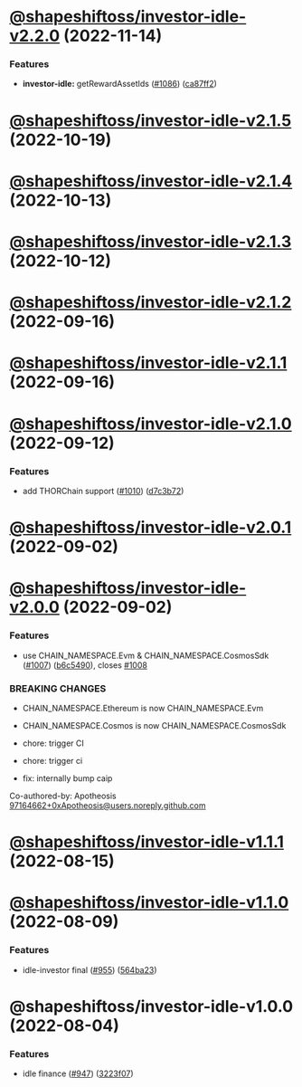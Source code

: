 # [@shapeshiftoss/investor-idle-v2.2.0](https://github.com/shapeshift/lib/compare/@shapeshiftoss/investor-idle-v2.1.5...@shapeshiftoss/investor-idle-v2.2.0) (2022-11-14)


### Features

* **investor-idle:** getRewardAssetIds ([#1086](https://github.com/shapeshift/lib/issues/1086)) ([ca87ff2](https://github.com/shapeshift/lib/commit/ca87ff223b061d570d2c480d0a79f7ac306c1f04))

# [@shapeshiftoss/investor-idle-v2.1.5](https://github.com/shapeshift/lib/compare/@shapeshiftoss/investor-idle-v2.1.4...@shapeshiftoss/investor-idle-v2.1.5) (2022-10-19)

# [@shapeshiftoss/investor-idle-v2.1.4](https://github.com/shapeshift/lib/compare/@shapeshiftoss/investor-idle-v2.1.3...@shapeshiftoss/investor-idle-v2.1.4) (2022-10-13)

# [@shapeshiftoss/investor-idle-v2.1.3](https://github.com/shapeshift/lib/compare/@shapeshiftoss/investor-idle-v2.1.2...@shapeshiftoss/investor-idle-v2.1.3) (2022-10-12)

# [@shapeshiftoss/investor-idle-v2.1.2](https://github.com/shapeshift/lib/compare/@shapeshiftoss/investor-idle-v2.1.1...@shapeshiftoss/investor-idle-v2.1.2) (2022-09-16)

# [@shapeshiftoss/investor-idle-v2.1.1](https://github.com/shapeshift/lib/compare/@shapeshiftoss/investor-idle-v2.1.0...@shapeshiftoss/investor-idle-v2.1.1) (2022-09-16)

# [@shapeshiftoss/investor-idle-v2.1.0](https://github.com/shapeshift/lib/compare/@shapeshiftoss/investor-idle-v2.0.1...@shapeshiftoss/investor-idle-v2.1.0) (2022-09-12)


### Features

* add THORChain support ([#1010](https://github.com/shapeshift/lib/issues/1010)) ([d7c3b72](https://github.com/shapeshift/lib/commit/d7c3b72bbda9795f87fa8f73c35926c95026a3c2))

# [@shapeshiftoss/investor-idle-v2.0.1](https://github.com/shapeshift/lib/compare/@shapeshiftoss/investor-idle-v2.0.0...@shapeshiftoss/investor-idle-v2.0.1) (2022-09-02)

# [@shapeshiftoss/investor-idle-v2.0.0](https://github.com/shapeshift/lib/compare/@shapeshiftoss/investor-idle-v1.1.1...@shapeshiftoss/investor-idle-v2.0.0) (2022-09-02)


### Features

* use CHAIN_NAMESPACE.Evm & CHAIN_NAMESPACE.CosmosSdk ([#1007](https://github.com/shapeshift/lib/issues/1007)) ([b6c5490](https://github.com/shapeshift/lib/commit/b6c54902c9e84fd628e917e4747acdb6faf3405d)), closes [#1008](https://github.com/shapeshift/lib/issues/1008)


### BREAKING CHANGES

* CHAIN_NAMESPACE.Ethereum is now CHAIN_NAMESPACE.Evm
* CHAIN_NAMESPACE.Cosmos is now CHAIN_NAMESPACE.CosmosSdk

* chore: trigger CI

* chore: trigger ci

* fix: internally bump caip

Co-authored-by: Apotheosis <97164662+0xApotheosis@users.noreply.github.com>

# [@shapeshiftoss/investor-idle-v1.1.1](https://github.com/shapeshift/lib/compare/@shapeshiftoss/investor-idle-v1.1.0...@shapeshiftoss/investor-idle-v1.1.1) (2022-08-15)

# [@shapeshiftoss/investor-idle-v1.1.0](https://github.com/shapeshift/lib/compare/@shapeshiftoss/investor-idle-v1.0.0...@shapeshiftoss/investor-idle-v1.1.0) (2022-08-09)


### Features

* idle-investor final ([#955](https://github.com/shapeshift/lib/issues/955)) ([564ba23](https://github.com/shapeshift/lib/commit/564ba23a92ce4086917bac366e1bd6d419de3306))

# @shapeshiftoss/investor-idle-v1.0.0 (2022-08-04)


### Features

* idle finance ([#947](https://github.com/shapeshift/lib/issues/947)) ([3223f07](https://github.com/shapeshift/lib/commit/3223f076258ae032e6b9e0facdc640297730eba2))
